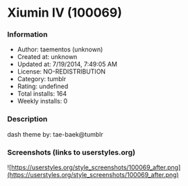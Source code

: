 # Xiumin IV (100069)

### Information
- Author: taementos (unknown)
- Created at: unknown
- Updated at: 7/19/2014, 7:49:05 AM
- License: NO-REDISTRIBUTION
- Category: tumblr
- Rating: undefined
- Total installs: 164
- Weekly installs: 0


### Description
dash theme by: tae-baek@tumblr


### Screenshots (links to userstyles.org)
![https://userstyles.org/style_screenshots/100069_after.png](https://userstyles.org/style_screenshots/100069_after.png)


